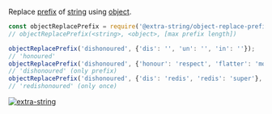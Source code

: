 Replace [prefix] of [string] using [object].

```javascript
const objectReplacePrefix = require('@extra-string/object-replace-prefix');
// objectReplacePrefix(<string>, <object>, [max prefix length])

objectReplacePrefix('dishonoured', {'dis': '', 'un': '', 'in': ''});
// 'honoured'
objectReplacePrefix('dishonoured', {'honour': 'respect', 'flatter': 'mock'});
// 'dishonoured' (only prefix)
objectReplacePrefix('dishonoured', {'dis': 'redis', 'redis': 'super'}, 5);
// 'redishonoured' (only once)
```


[![extra-string](https://i.imgur.com/y4YVIau.jpg)](https://www.npmjs.com/package/extra-string)

[prefix]: https://en.wikipedia.org/wiki/Prefix
[string]: https://developer.mozilla.org/en-US/docs/Web/JavaScript/Reference/Global_Objects/String
[object]: https://developer.mozilla.org/en-US/docs/Web/JavaScript/Guide/Working_with_Objects
